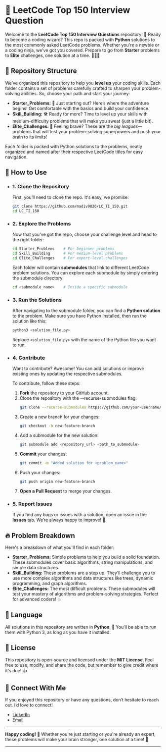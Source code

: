 # 🎯 LeetCode Top 150 Interview Question

Welcome to the **LeetCode Top 150 Interview Questions** repository! 🚀 Ready to become a coding wizard? This repo is packed with **Python** solutions to the most commonly asked LeetCode problems. Whether you're a newbie or a coding ninja, we've got you covered. Prepare to go from **Starter** problems to **Elite** challenges, one solution at a time. 🧑‍💻💡

## 📂 Repository Structure
We’ve organized this repository to help you **level up** your coding skills. Each folder contains a set of problems carefully crafted to sharpen your problem-solving abilities. So, choose your path and start your journey:
- **Starter_Problems:** 🍼 Just starting out? Here’s where the adventure begins! Get comfortable with the basics and build your confidence.
- **Skill_Building:** 🛠️ Ready for more? Time to level up your skills with medium-difficulty problems that will make you sweat (just a little bit).
- **Elite_Challenges:** 💪 Feeling brave? These are the *big leagues*—problems that will test your problem-solving superpowers and push your brain to its limits!

Each folder is packed with Python solutions to the problems, neatly organized and named after their respective LeetCode titles for easy navigation.

## 🚀 How to Use

- ### 1. Clone the Repository
    First, you’ll need to clone the repo. It's easy, we promise:
    ```bash []
    git clone https://github.com/madiv9820/LC_TI_150.git
    cd LC_TI_150
    ```

- ### 2. Explore the Problems
    Now that you've got the repo, choose your challenge level and head to the right folder:
    ```bash []
    cd Starter_Problems    # For beginner problems
    cd Skill_Building      # For medium-level problems
    cd Elite_Challenges    # For expert-level challenges
    ```
    Each folder will contain **submodules** that link to different LeetCode problem solutions. You can explore each submodule by simply entering the submodule directory:
    ```bash []
    cd <submodule_name>    # Inside a specific submodule
    ```

- ### 3. Run the Solutions
    After navigating to the submodule folder, you can find a **Python solution** to the problem. Make sure you have Python installed, then run the solution like this:
    ```bash []
    python3 <solution_file.py>
    ```
    Replace `<solution_file.py>` with the name of the Python file you want to run.

- ### 4. Contribute
    Want to contribute? Awesome! You can add solutions or improve existing ones by updating the respective submodules.

    To contribute, follow these steps:
    1. **Fork** the repository to your GitHub account.
    2. Clone the repository with the --recurse-submodules flag:
        ```bash []
        git clone --recurse-submodules https://github.com/your-username/LC_TI_150.git
        ```
    3. Create a new branch for your changes:
        ```bash []
        git checkout -b new-feature-branch
        ```
    4. Add a submodule for the new solution:
        ```bash []
        git submodule add <repository_url> <path_to_submodule>
        ```
    5. **Commit** your changes:
        ```bash []
        git commit -m "Added solution for <problem_name>"
        ```
    6. Push your changes:
        ```bash []
        git push origin new-feature-branch        
        ```
    7. **Open a Pull Request** to merge your changes.

- ### 5. Report Issues
    If you find any bugs or issues with a solution, open an issue in the **Issues** tab. We’re always happy to improve! 🐞

## 🔥 Problem Breakdown
Here's a breakdown of what you'll find in each folder:
- **Starter_Problems:** Simple problems to help you build a solid foundation. These submodules cover basic algorithms, string manipulations, and simple data structures.
- **Skill_Building:** These problems are a step up. They’ll challenge you to use more complex algorithms and data structures like trees, dynamic programming, and graph algorithms.
- **Elite_Challenges:** The most difficult problems. These submodules will test your mastery of algorithms and problem-solving strategies. Perfect for advanced coders! 💥

## 🐍 Language
All solutions in this repository are written in **Python**. 🐍 You’ll be able to run them with Python 3, as long as you have it installed.

## 📝 License
This repository is open-source and licensed under the **MIT License**. Feel free to use, modify, and share the code, but remember to give credit where it's due! 👍

## 📧 Connect With Me
If you enjoyed this repository or have any questions, don’t hesitate to reach out. I’d love to connect!
- [LinkedIn](https://www.linkedin.com/in/manish-mathur-866235216/)
- [Email](themathur901@gmail.com)
<hr>

**Happy coding!** 🎉 Whether you're just starting or you're already an expert, these problems will make your brain stronger, one solution at a time! 🌟
<hr>